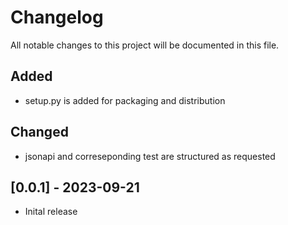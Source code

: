# Changelog

All notable changes to this project will be documented in this file.

## Added
- setup.py is added for packaging and distribution

## Changed
- jsonapi and correseponding test are structured as requested


## [0.0.1] - 2023-09-21
- Inital release
